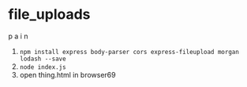 # file_uploads
p a i n


1. `npm install express body-parser cors express-fileupload morgan lodash --save`
2. `node index.js`
3. open thing.html in browser69
